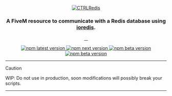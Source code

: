 <p align="center">
  <a href="https://github.com/CTRL-V-Space/ctrlredis"><img src="https://just.mycdnisyour.mom/logos/ctrlredis.png" alt="CTRLRedis"></a>
</p>
<h3 align="center">A FiveM resource to communicate with a Redis database using <a href="https://github.com/redis/ioredis">ioredis</a>.</h3>
<p align="center">
  <a href="">
    <img alt="" src="https://img.shields.io/github/downloads/CTRL-V-Space/ctrlredis/total?logo=github">
  </a>
  <a href="">
    <img alt="" src="https://img.shields.io/github/downloads/CTRL-V-Space/ctrlredis/latest/total?logo=github">
  </a>
  <a href="">
    <img alt="" src="https://img.shields.io/github/contributors/CTRL-V-Space/ctrlredis?logo=github">
  </a>
  <a href="">
    <img alt="" src="https://img.shields.io/github/v/release/CTRL-V-Space/ctrlredis?logo=github">
  </a>
</p>
<p align="center">
  <a href="https://discord.gg/redis](https://discord.gg/fKsuDefN5e">
    <img alt="npm latest version" src="https://img.shields.io/discord/1189357509455138967.svg?style=social&logo=discord">
  </a>
  <a href="https://www.twitch.tv/norfair00">
    <img alt="npm next version" src="https://img.shields.io/twitch/status/redisinc?style=social">
  </a>
  <a href="https://www.youtube.com/@NorfairOfficiel">
    <img alt="npm beta version" src="https://img.shields.io/youtube/channel/views/UCtS2n67jpfRrV_wkw-wtefA?style=social">
  </a>
  <a href="[https://www.npmjs.com/package/semantic-release](https://twitter.com/norfair00)">
    <img alt="npm beta version" src="https://img.shields.io/twitter/follow/norfair00?style=social">
  </a>
</p>

---
> [!CAUTION]
> WIP: Do not use in production, soon modifications will possibly break your scripts.
---